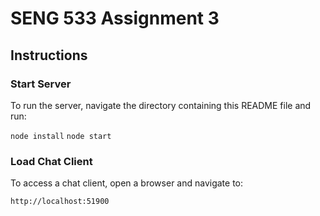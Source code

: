 # SENG 533 Assignment 3

## Instructions

### Start Server

To run the server, navigate the directory containing this README file and run:

`node install`
`node start`

### Load Chat Client

To access a chat client, open a browser and navigate to:

`http://localhost:51900`